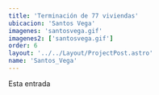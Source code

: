 ```yaml
---
title: 'Terminación de 77 viviendas'
ubicacion: 'Santos Vega'
imagenes: 'santosvega.gif'
imagenes2: ['santosvega.gif']
order: 6
layout: '../../Layout/ProjectPost.astro'
name: 'Santos_Vega'
---
```


Esta entrada 